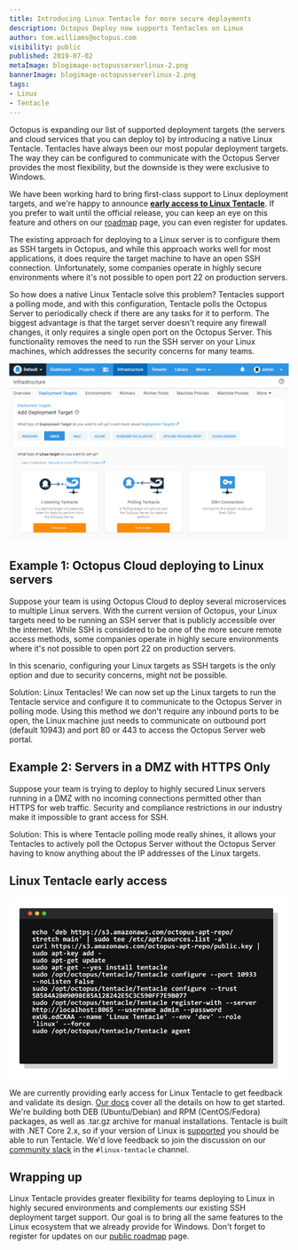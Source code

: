 ```yaml
---
title: Introducing Linux Tentacle for more secure deployments
description: Octopus Deploy now supports Tentacles on Linux
author: tom.williams@octopus.com
visibility: public
published: 2019-07-02
metaImage: blogimage-octopusserverlinux-2.png
bannerImage: blogimage-octopusserverlinux-2.png
tags:
- Linux
- Tentacle
---
```


Octopus is expanding our list of supported deployment targets (the servers and cloud services that you can deploy to) by introducing a native Linux Tentacle. Tentacles have always been our most popular deployment targets. The way they can be configured to communicate with the Octopus Server provides the most flexibility, but the downside is they were exclusive to Windows.

We have been working hard to bring first-class support to Linux deployment targets, and we're happy to announce **[early access to Linux Tentacle](/blog/2019-07/tentacle-on-linux/index.md#linux-tentacle-early-access)**. If you prefer to wait until the official release, you can keep an eye on this feature and others on our [roadmap](https://octopus.com/company/roadmap) page, you can even register for updates.

The existing approach for deploying to a Linux server is to configure them as SSH targets in Octopus, and while this approach works well for most applications, it does require the target machine to have an open SSH connection. Unfortunately, some companies operate in highly secure environments where it's not possible to open port 22 on production servers.

So how does a native Linux Tentacle solve this problem? Tentacles support a polling mode, and with this configuration, Tentacle polls the Octopus Server to periodically check if there are any tasks for it to perform. The biggest advantage is that the target server doesn't require any firewall changes, it only requires a single open port on the Octopus Server. This functionality removes the need to run the SSH server on your Linux machines, which addresses the security concerns for many teams.

![Linux deployment targets page](linux-tentacle-early-access.png "width=600")

## Example 1: Octopus Cloud deploying to Linux servers

Suppose your team is using Octopus Cloud to deploy several microservices to multiple Linux servers. With the current version of Octopus, your Linux targets need to be running an SSH server that is publicly accessible over the internet. While SSH is considered to be one of the more secure remote access methods, some companies operate in highly secure environments where it's not possible to open port 22 on production servers.

In this scenario, configuring your Linux targets as SSH targets is the only option and due to security concerns, might not be possible.

Solution: Linux Tentacles! We can now set up the Linux targets to run the Tentacle service and configure it to communicate to the Octopus Server in polling mode. Using this method we don't require any inbound ports to be open, the Linux machine just needs to communicate on outbound port (default 10943) and port 80 or 443 to access the Octopus Server web portal.

## Example 2: Servers in a DMZ with HTTPS Only

Suppose your team is trying to deploy to highly secured Linux servers running in a DMZ with no incoming connections permitted other than HTTPS for web traffic. Security and compliance restrictions in our industry make it impossible to grant access for SSH.

Solution: This is where Tentacle polling mode really shines, it allows your Tentacles to actively poll the Octopus Server without the Octopus Server having to know anything about the IP addresses of the Linux targets.

## Linux Tentacle early access

![Octopus Linux Illustration](linux-tentacle.png)

We are currently providing early access for Linux Tentacle to get feedback and validate its design. [Our docs](https://octopus.com/docs/infrastructure/deployment-targets/linux/tentacle) cover all the details on how to get started.
We're building both DEB (Ubuntu/Debian) and RPM (CentOS/Fedora) packages, as well as .tar.gz archive for manual installations. Tentacle is built with .NET Core 2.x, so if your version of Linux is [supported](https://docs.microsoft.com/en-us/dotnet/core/linux-prerequisites?tabs=netcore2x) you should be able to run Tentacle.
We'd love feedback so join the discussion on our [community slack](https://octopus.com/slack) in the `#linux-tentacle` channel.

## Wrapping up

Linux Tentacle provides greater flexibility for teams deploying to Linux in highly secured environments and complements our existing SSH deployment target support. Our goal is to bring all the same features to the Linux ecosystem that we already provide for Windows.
Don't forget to register for updates on our [public roadmap](https://octopus.com/company/roadmap) page.
